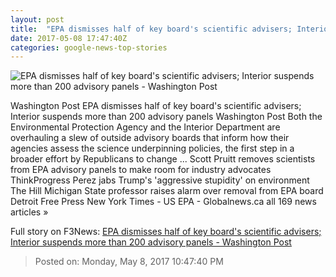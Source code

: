```yaml
---
layout: post
title:  "EPA dismisses half of key board's scientific advisers; Interior suspends more than 200 advisory panels - Washington Post"
date: 2017-05-08 17:47:40Z
categories: google-news-top-stories
---
```


![EPA dismisses half of key board's scientific advisers; Interior suspends more than 200 advisory panels - Washington Post](https://img.washingtonpost.com/rf/image_1484w/2010-2019/WashingtonPost/2017/04/29/Production/Daily/A-Section/Images/668169314.jpg)

Washington Post EPA dismisses half of key board's scientific advisers; Interior suspends more than 200 advisory panels Washington Post Both the Environmental Protection Agency and the Interior Department are overhauling a slew of outside advisory boards that inform how their agencies assess the science underpinning policies, the first step in a broader effort by Republicans to change ... Scott Pruitt removes scientists from EPA advisory panels to make room for industry advocates ThinkProgress Perez jabs Trump's 'aggressive stupidity' on environment The Hill Michigan State professor raises alarm over removal from EPA board Detroit Free Press New York Times - US EPA - Globalnews.ca all 169 news articles »


Full story on F3News: [EPA dismisses half of key board's scientific advisers; Interior suspends more than 200 advisory panels - Washington Post](http://www.f3nws.com/n/EdVrtF)

> Posted on: Monday, May 8, 2017 10:47:40 PM
